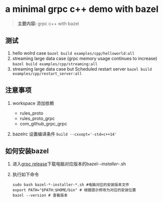 # a minimal grpc c++ demo with bazel

> **主要内容:** grpc c++ with bazel

## 测试

1. hello wolrd case
    `bazel build examples/cpp/helloworld:all`
2. streaming large data case (grpc memory usage continues to increase)
    `bazel build examples/cpp/streaming:all`
3. streaming large data case but Scheduled restart server
    `bazel build examples/cpp/restart_server:all`
## 注意事项

1. workspace 添加依赖
    - rules_proto
    - rules_proto_grpc
    - com_github_grpc_grpc

2. bazelrc 设置编译条件
    `build --cxxopt='-std=c++14'`


## 如何安装bazel

1. 进入[grpc release](https://github.com/bazelbuild/bazel/releases)下载电脑对应版本的bazel-*-installer-*.sh

2. 执行如下命令
    ```shell
    sudo bash bazel-*-installer-*.sh #电脑对应的安装版本文件
    export PATH="$PATH:$HOME/bin" # 根据提示修改为对应的安装位置
    bazel --version # 查看版本
    ```